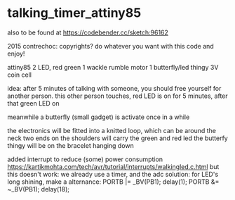 # talking_timer_attiny85
also to be found at https://codebender.cc/sketch:96162

2015 contrechoc: copyrights? do whatever you want with this code and enjoy!

attiny85
2 LED, red green
1 wackle rumble motor
1 butterfly/led thingy
3V coin cell

idea: after 5 minutes of talking with someone, you should free yourself for another person.
this other person touches, red LED is on for 5 minutes, after that
green LED on

meanwhile a butterfly (small gadget) is activate once in a while

the electronics will be fitted into a knitted loop, which can be around the neck
two ends on the shoulders will carry the green and red led
the butterfy thingy will be on the bracelet hanging down

added interrupt to reduce (some) power consumption
https://kartikmohta.com/tech/avr/tutorial/interrupts/walkingled.c.html
but this doesn't work: we already use a timer, and the adc
solution:
for LED's long shining, make a alternance:
		PORTB |= _BV(PB1);
		delay(1);
		PORTB &= ~_BV(PB1);
		delay(18);

